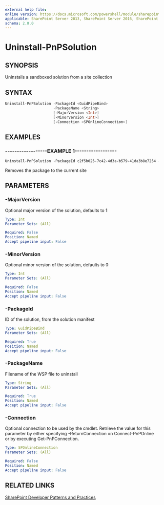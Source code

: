 ```yaml
---
external help file:
online version: https://docs.microsoft.com/powershell/module/sharepoint-pnp/uninstall-pnpsolution
applicable: SharePoint Server 2013, SharePoint Server 2016, SharePoint Server 2019, SharePoint Online
schema: 2.0.0
---
```


# Uninstall-PnPSolution

## SYNOPSIS
Uninstalls a sandboxed solution from a site collection

## SYNTAX

```powershell
Uninstall-PnPSolution -PackageId <GuidPipeBind>
                      -PackageName <String>
                      [-MajorVersion <Int>]
                      [-MinorVersion <Int>]
                      [-Connection <SPOnlineConnection>]
```

## EXAMPLES

### ------------------EXAMPLE 1------------------
```powershell
Uninstall-PnPSolution -PackageId c2f5b025-7c42-4d3a-b579-41da3b8e7254 -SourceFilePath mypackage.wsp
```

Removes the package to the current site

## PARAMETERS

### -MajorVersion
Optional major version of the solution, defaults to 1

```yaml
Type: Int
Parameter Sets: (All)

Required: False
Position: Named
Accept pipeline input: False
```

### -MinorVersion
Optional minor version of the solution, defaults to 0

```yaml
Type: Int
Parameter Sets: (All)

Required: False
Position: Named
Accept pipeline input: False
```

### -PackageId
ID of the solution, from the solution manifest

```yaml
Type: GuidPipeBind
Parameter Sets: (All)

Required: True
Position: Named
Accept pipeline input: False
```

### -PackageName
Filename of the WSP file to uninstall

```yaml
Type: String
Parameter Sets: (All)

Required: True
Position: Named
Accept pipeline input: False
```

### -Connection
Optional connection to be used by the cmdlet. Retrieve the value for this parameter by either specifying -ReturnConnection on Connect-PnPOnline or by executing Get-PnPConnection.

```yaml
Type: SPOnlineConnection
Parameter Sets: (All)

Required: False
Position: Named
Accept pipeline input: False
```

## RELATED LINKS

[SharePoint Developer Patterns and Practices](https://aka.ms/sppnp)
